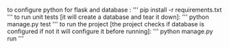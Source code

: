 to configure python for flask and database :
'''
pip install -r requirements.txt
'''
to run unit tests [it will create a database and tear it down]:
'''
python manage.py test
'''
to run the project [the project checks if database is configured if not it will configure it before running]:
'''
python manage.py run
'''
